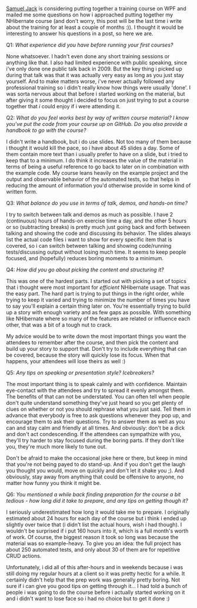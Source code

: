 <a href="http://blog.functionalfun.net/" target="_blank">Samuel Jack</a> is considering putting together a training course on WPF and mailed me some questions on how i approached putting together my NHibernate course (and don't worry, this post will be the last time i write about the training for at least a couple of months :)). I thought it would be interesting to answer his questions in a post, so here we are.

Q1: *What experience did you have before running your first courses?*

None whatsoever. I hadn't even done any short training sessions or anything like that. I also had limited experience with public speaking, since i've only done one public talk back in 2009. But the key thing i picked up during that talk was that it was actually very easy as long as you just stay yourself. And to make matters worse, i've never actually followed any professional training so i didn't really know how things were usually 'done'. I was sorta nervous about that before i started working on the material, but after giving it some thought i decided to focus on just trying to put a course together that *i* could enjoy if i were attending it.

Q2: *What do you feel works best by way of written course material? I know you've put the code from your course up on GitHub. Do you also provide a handbook to go with the course?*

I didn't write a handbook, but i do use slides. Not too many of them because i thought it would kill the pace, so i have about 45 slides a day. Some of them contain more text than i usually prefer to have on a slide, but i tried to keep that to a minimum. I do think it increases the value of the material in terms of being a useful reference to go back to later on in combination with the example code. My course leans heavily on the example project and the output and observable behavior of the automated tests, so that helps in reducing the amount of information you'd otherwise provide in some kind of written form.

Q3: *What balance do you use in terms of talk, demos, and hands-on time?*

I try to switch between talk and demos as much as possible. I have 2 (continuous) hours of hands-on exercise time a day, and the other 5 hours or so (subtracting breaks) is pretty much just going back and forth between talking and showing the code and discussing its behavior. The slides always list the actual code files i want to show for every specific item that is covered, so i can switch between talking and showing code/running tests/discussing output without losing much time. It seems to keep people focused, and (hopefully) reduces boring moments to a minimum.

Q4: *How did you go about picking the content and structuring it?*

This was one of the hardest parts. I started out with picking a set of topics that i thought were most important for *efficient* NHibernate usage. That was the easy part. The hard part is trying to put things in the right order, while trying to keep it varied and trying to minimize the number of times you have to say you'll explain a certain thing later on. You're essentially trying to build up a story with enough variety and as few gaps as possible. With something like NHibernate where so many of the features are related or influence each other, that was a bit of a tough nut to crack.

My advice would be to write down the most important things you want the attendees to remember after the course, and then pick the content and build up your story to support that. Don't try to include everything that can be covered, because the story will quickly lose its focus. When that happens, your attendees will lose theirs as well :) 

Q5: *Any tips on speaking or presentation style? Icebreakers?*

The most important thing is to speak calmly and with confidence. Maintain eye-contact with the attendees and try to spread it evenly amongst them. The benefits of that can not be understated. You can often tell when people don't quite understand something they've just heard so you get plenty of clues on whether or not you should rephrase what you just said. Tell them in advance that everybody is free to ask questions whenever they pop up, and encourage them to ask their questions. Try to answer them as well as you can and stay calm and friendly at all times. And obviously: don't be a dick and don't act condescending. If the attendees can sympathize with you, they'll try harder to stay focused during the boring parts. If they don't like you, they're much more likely to tune out.

Don't be afraid to make the occasional joke here or there, but keep in mind that you're not being payed to do stand-up. And if you don't get the laugh you thought you would, move on quickly and don't let it shake you ;). And obviously, stay away from anything that could be offensive to anyone, no matter how funny you think it might be.

Q6: *You mentioned a while back finding preparation for the course a bit tedious - how long did it take to prepare, and any tips on getting though it?*

I seriously underestimated how long it would take me to prepare. I originally estimated about 24 hours for each day of the course but i think i ended up slightly over twice that (i didn't list the actual hours, wish i had though). I wouldn't be surprised if i put 160 hours into it, which is a full month's worth of work. Of course, the biggest reason it took so long was because the material was so example-heavy. To give you an idea: the full project has about 250 automated tests, and only about 30 of them are for repetitive CRUD actions.

Unfortunately, i did all of this after-hours and in weekends because i was still doing my regular hours at a client so it was pretty hectic for a while. It certainly didn't help that the prep work was generally pretty boring. Not sure if i can give you good tips on getting through it... I had told a bunch of people i was going to do the course before i actually started working on it and i didn't want to lose face so i had no choice but to get it done :)